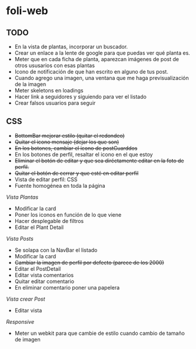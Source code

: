 # foli-web



## TODO
- En la vista de plantas, incorporar un buscador.
- Crear un enlace a la lente de google para que puedas ver qué planta es.
- Meter que en cada ficha de planta, aparezcan imágenes de post de otros ususarios con esas plantas
- Icono de notificación de que han escrito en alguno de tus post.
- Cuando agrego una imagen, una ventana que me haga previsualización de la imagen
- Meter skeletons en loadings
- Hacer link a seguidores y siguiendo para ver el listado
- Crear falsos usuarios para seguir


## CSS
- ~~BottomBar mejorar estilo (quitar el redondeo)~~
- ~~Quitar el icono mensaje (dejar los que son)~~
- ~~En los botones, cambiar el icono de postGuarddos~~
- En los botones de perfil, resaltar el icono en el que estoy
- ~~Eliminar el botón de editar y que sea diréctamente editar en la foto de perfil.~~
- ~~Quitar el botón de cerrar y que esté en editar perfil~~
- Vista de editar perfil: CSS
- Fuente homogénea en toda la página

*Vista Plantas*
- Modificar la card
- Poner los iconos en función de lo que viene
- Hacer desplegable de filtros
- Editar el Plant Detail

*Vista Posts*
- Se solapa con la NavBar el listado
- Modificar la card
- ~~Cambiar la imagen de perfil por defecto (parece de los 2000)~~
- Editar el PostDetail
- Editar vista comentarios
- Quitar editar comentario
- En eliminar comentario poner una papelera

*Vista crear Post*
- Editar vista

*Responsive*
- Meter un webkit para que cambie de estilo cuando cambio de tamaño de imagen
